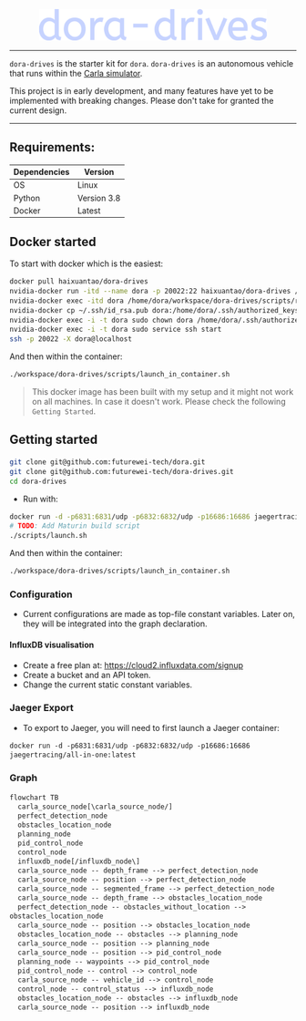 <p align="center">
    <img src="./logo.svg" width="400">
</p>

---

`dora-drives` is the starter kit for `dora`. `dora-drives` is an autonomous vehicle that runs within the [Carla simulator](https://carla.org/).

This project is in early development, and many features have yet to be implemented with breaking changes. Please don't take for granted the current design.

---

## Requirements:
|Dependencies|Version|
|-|-|
|OS| Linux
|Python| Version 3.8
|Docker|Latest

## Docker started

To start with docker which is the easiest:
```bash
docker pull haixuantao/dora-drives
nvidia-docker run -itd --name dora -p 20022:22 haixuantao/dora-drives /bin/bash
nvidia-docker exec -itd dora /home/dora/workspace/dora-drives/scripts/run_simulator.sh
nvidia-docker cp ~/.ssh/id_rsa.pub dora:/home/dora/.ssh/authorized_keys
nvidia-docker exec -i -t dora sudo chown dora /home/dora/.ssh/authorized_keys
nvidia-docker exec -i -t dora sudo service ssh start
ssh -p 20022 -X dora@localhost 
```

And then within the container:
```bash
./workspace/dora-drives/scripts/launch_in_container.sh
```

> This docker image has been built with my setup and it might not work on all machines. In case it doesn't work. Please check the following `Getting Started`.

## Getting started

```bash
git clone git@github.com:futurewei-tech/dora.git
git clone git@github.com:futurewei-tech/dora-drives.git
cd dora-drives
```

- Run with:

```bash
docker run -d -p6831:6831/udp -p6832:6832/udp -p16686:16686 jaegertracing/all-in-one:latest
# TODO: Add Maturin build script
./scripts/launch.sh
```

And then within the container:
```bash
./workspace/dora-drives/scripts/launch_in_container.sh
```

### Configuration

- Current configurations are made as top-file constant variables. Later on, they will be integrated into the graph declaration.

#### InfluxDB visualisation

- Create a free plan at:  https://cloud2.influxdata.com/signup
- Create a bucket and an API token.
- Change the current static constant variables.

### Jaeger Export

- To export to Jaeger, you will need to first launch a Jaeger container:
```
docker run -d -p6831:6831/udp -p6832:6832/udp -p16686:16686 jaegertracing/all-in-one:latest
```

### Graph

```mermaid
flowchart TB
  carla_source_node[\carla_source_node/]
  perfect_detection_node
  obstacles_location_node
  planning_node
  pid_control_node
  control_node
  influxdb_node[/influxdb_node\]
  carla_source_node -- depth_frame --> perfect_detection_node
  carla_source_node -- position --> perfect_detection_node
  carla_source_node -- segmented_frame --> perfect_detection_node
  carla_source_node -- depth_frame --> obstacles_location_node
  perfect_detection_node -- obstacles_without_location --> obstacles_location_node
  carla_source_node -- position --> obstacles_location_node
  obstacles_location_node -- obstacles --> planning_node
  carla_source_node -- position --> planning_node
  carla_source_node -- position --> pid_control_node
  planning_node -- waypoints --> pid_control_node
  pid_control_node -- control --> control_node
  carla_source_node -- vehicle_id --> control_node
  control_node -- control_status --> influxdb_node
  obstacles_location_node -- obstacles --> influxdb_node
  carla_source_node -- position --> influxdb_node

```